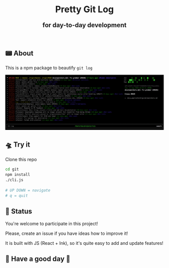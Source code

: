 <div align="center">
  <h1>
    <br/>
    Pretty Git Log
    <br/>
    <sub><sub>for day-to-day development</sub></sub>
    <br/>
    <br/>
  </h1>
</div>

## 📟 About

This is a npm package to beautify `git log`

![demo screenshot](demo-2020-08-12.png)

## 🛸 Try it

Clone this repo

```bash
cd git
npm install
./cli.js

# UP DOWN = navigate
# q = quit
```

## 👑 Status

You're welcome to participate in this project!

Please, create an issue if you have ideas how to improve it!

It is built with JS (React + Ink), so it's quite easy to add and update features!

## 💐 Have a good day 🙂


